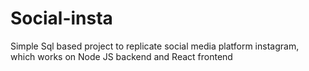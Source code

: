 # Social-insta
Simple Sql based project to replicate social media platform instagram, which works on Node JS backend and React frontend
